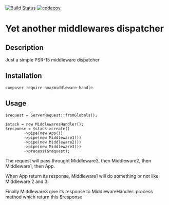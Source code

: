 [![Build Status](https://travis-ci.org/Akanoa/NoaMiddlewareHandler.svg?branch=master)](https://travis-ci.org/Akanoa/NoaMiddlewareHandler)
[![codecov](https://codecov.io/gh/Akanoa/NoaMiddlewareHandler/branch/master/graph/badge.svg)](https://codecov.io/gh/Akanoa/NoaMiddlewareHandler)
# Yet another middlewares dispatcher

## Description

Just a simple PSR-15 middleware dispatcher

## Installation

    composer require noa/middleware-handle

## Usage

    $request = ServerRequest::fromGlobals();
    
    $stack = new MiddlewaresHandler();
    $response = $stack->create()
            ->pipe(new App())
            ->pipe(new Middleware1())
            ->pipe(new Middleware2())
            ->pipe(new Middleware3())
            ->process($request);
            
The request will pass throught Middleware3, then Middleware2, then Middleware1, then App.

When App return its response, Middleware1 will do something or not like Middleware 2 and 3.

Finally Middleware3 give its response to MiddlewareHandler::process method which return this $response            
    